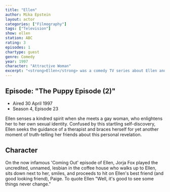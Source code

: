 ```yaml
---
title: "Ellen"
author: Mika Epstein
layout: actor
categories: ["Filmography"]
tags: ["Television"]
show: ellen
station: ABC
rating: 3
episodes: 1
chartype: guest
genre: Comedy
year: 1997
character: "Attractive Woman"
excerpt: "<strong>Ellen</strong> was a comedy TV series about Ellen and her friends, staring Ellen DeGeneres."
---
```


## Episode: "The Puppy Episode (2)"

* Aired 30 April 1997
* Season 4, Episode 23

Ellen senses a kindred spirit when she meets a gay woman, who enlightens her to her own sexual identity. Confused by this startling self-discovery, Ellen seeks the guidance of a therapist and braces herself for yet another moment of truth-telling her friends about this personal revelation.

## Character

On the now infamous 'Coming Out' episode of Ellen, Jorja Fox played the uncredited, unnamed, lesbian in the coffee house who walks up to Ellen, sits down next to her, smiles, and proceeds to hit on Ellen's best friend (and good looking friend), Paige. To quote Ellen "Well, it's good to see some things never change."